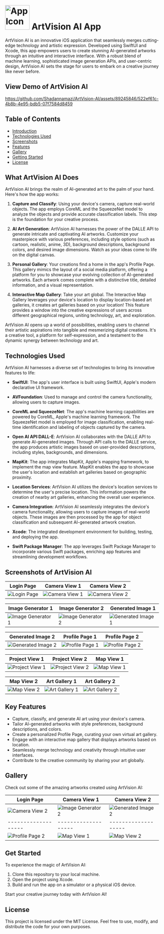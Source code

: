 # <img src="screenshots/AppIcon.png" alt="App Icon" width="80" height="80"> ArtVision AI App




ArtVision AI is an innovative iOS application that seamlessly merges cutting-edge technology and artistic expression. Developed using SwiftUI and Xcode, this app empowers users to create stunning AI-generated artworks through an intuitive and interactive interface. With a robust blend of machine learning, sophisticated image generation APIs, and user-centric design, ArtVision AI sets the stage for users to embark on a creative journey like never before.

## View Demo of ArtVision AI




https://github.com/Shadannamazi/ArtVision-AI/assets/89245846/522ef61c-4b8b-4e95-bdb5-07f7584d8459





## Table of Contents
- [Introduction](#what-artvision-ai-does)
- [Technologies Used](#technologies-used)
- [Screenshots](#screenshots-of-artvision-ai)
- [Features](#key-features)
- [Gallery](#gallery)
- [Getting Started](#Get-Started)
- [License](#license)

## What ArtVision AI Does

ArtVision AI brings the realm of AI-generated art to the palm of your hand. Here's how the app works:

1. **Capture and Classify**: Using your device's camera, capture real-world objects. The app employs CoreML and the SqueezeNet model to analyze the objects and provide accurate classification labels. This step is the foundation for your creative process.

2. **AI Art Generation**: ArtVision AI harnesses the power of the DALLE API to generate intricate and captivating AI artworks. Customize your masterpiece with various preferences, including style options (such as cartoon, realistic, anime, 3D), background descriptions, background colors, and desired image dimensions. Watch as your ideas come to life on the digital canvas.

3. **Personal Gallery**: Your creations find a home in the app's Profile Page. This gallery mimics the layout of a social media platform, offering a platform for you to showcase your evolving collection of AI-generated artworks. Each artwork comes complete with a distinctive title, detailed information, and a visual representation.

4. **Interactive Map Gallery**: Take your art global. The Interactive Map Gallery leverages your device's location to display location-based art galleries, it creates art galleries based on your location! This feature provides a window into the creative expressions of users across different geographical regions, uniting technology, art, and exploration.

ArtVision AI opens up a world of possibilities, enabling users to channel their artistic aspirations into tangible and mesmerizing digital creations. It's a creative tool, a platform for self-expression, and a testament to the dynamic synergy between technology and art.

## Technologies Used

ArtVision AI harnesses a diverse set of technologies to bring its innovative features to life:

* **SwiftUI**: The app's user interface is built using SwiftUI, Apple's modern declarative UI framework.
  
* **AVFoundation**: Used to manage and control the camera functionality, allowing users to capture images.
  
* **CoreML and SqueezeNet**: The app's machine learning capabilities are powered by CoreML, Apple's machine learning framework. The SqueezeNet model is employed for image classification, enabling real-time identification and labeling of objects captured by the camera.
  
* **Open AI API:DALL-E**: ArtVision AI collaborates with the DALLE API to generate AI-generated images. Through API calls to the DALLE service, the app produces artistic images based on user-provided descriptions, including styles, backgrounds, and dimensions.
  
* **MapKit**: The app integrates MapKit, Apple's mapping framework, to implement the map view feature. MapKit enables the app to showcase the user's location and establish art galleries based on geographic proximity.
  
* **Location Services**: ArtVision AI utilizes the device's location services to determine the user's precise location. This information powers the creation of nearby art galleries, enhancing the overall user experience.
  
* **Camera Integration**: ArtVision AI seamlessly integrates the device's camera functionality, allowing users to capture images of real-world objects. These images are then processed by the app for object classification and subsequent AI-generated artwork creation.
  
* **Xcode**: The integrated development environment for building, testing, and deploying the app.
  
* **Swift Package Manager**: The app leverages Swift Package Manager to incorporate various Swift packages, enriching app features and streamlining development workflows.

## Screenshots of ArtVision AI

| Login Page | Camera View 1 | Camera View 2 |
|------------|---------------|---------------|
| ![Login Page](screenshots/login.PNG) | ![Camera View 1](screenshots/camerapic1.PNG) | ![Camera View 2](screenshots/camerapic2.PNG) |

| Image Generator 1 | Image Generator 2 | Generated Image 1 |
|-------------------|-------------------|-------------------|
| ![Image Generator 1](screenshots/im2.PNG) | ![Image Generator 2](screenshots/im1.PNG) | ![Generated Image 1](screenshots/generated1.PNG) |

| Generated Image 2 | Profile Page 1 | Profile Page 2 |
|-------------------|-----------------|-----------------|
| ![Generated Image 2](screenshots/generated2.PNG) | ![Profile Page 1](screenshots/profile1.PNG) | ![Profile Page 2](screenshots/profile2.PNG) |

| Project View 1 | Project View 2 | Map View 1 |
|-----------------|-----------------|------------|
| ![Project View 1](screenshots/project3.PNG) | ![Project View 2](screenshots/project2.PNG) | ![Map View 1](screenshots/map4.PNG) |

| Map View 2 | Art Gallery 1 | Art Gallery 2 |
|------------|---------------|---------------|
| ![Map View 2](screenshots/map3.PNG) | ![Art Gallery 1](screenshots/artgallery1.PNG) | ![Art Gallery 2](screenshots/artgallery2.PNG) |


## Key Features

- Capture, classify, and generate AI art using your device's camera.
- Tailor AI-generated artworks with style preferences, background descriptions, and colors.
- Create a personalized Profile Page, curating your own virtual art gallery.
- Engage with an interactive map gallery that displays artworks based on location.
- Seamlessly merge technology and creativity through intuitive user interfaces.
- Contribute to the creative community by sharing your art globally.


  
## Gallery
Check out some of the amazing artworks created using ArtVision AI:


| Login Page | Camera View 1 | Camera View 2 |
|------------|---------------|---------------|
| ![Camera View 2](screenshots/camerapic2.PNG) | ![Image Generator 2](screenshots/im1.PNG) |  ![Generated Image 2](screenshots/generated2.PNG) |
|-------------------|-------------------|-------------------|
| ![Profile Page 2](screenshots/profile2.PNG) | ![Map View 1](screenshots/map4.PNG) | ![Map View 2](screenshots/map3.PNG) |




## Get Started

To experience the magic of ArtVision AI:

1. Clone this repository to your local machine.
2. Open the project using Xcode.
3. Build and run the app on a simulator or a physical iOS device.

Start your creative journey today with ArtVision AI!

## License
This project is licensed under the MIT License. Feel free to use, modify, and distribute the code for your own purposes.

